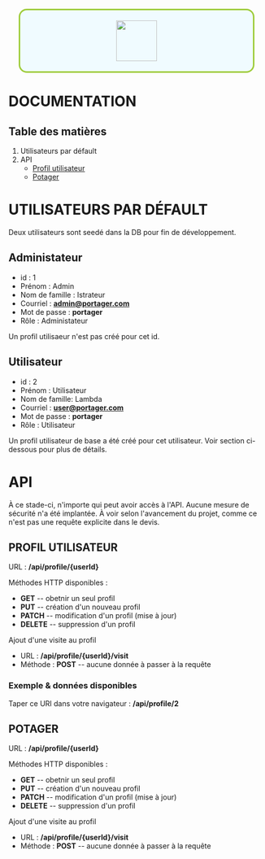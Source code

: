 <div style="text-align: center; background-color: #F0FBFF; border-radius: 16px; border: 3px solid #9FCC3B; margin: 20px;">
    <img src="https://nicholasgratton.com/img/portager_noir_100px.png" style="height: 80px; text-align: center; margin: 20px;">
</div>

# **DOCUMENTATION**

## Table des matières
1. Utilisateurs par défault
2. API
    - [Profil utilisateur](#profil-utilisateur)
    - [Potager](#potager)

# UTILISATEURS PAR DÉFAULT

Deux utilisateurs sont seedé dans la DB pour fin de développement.

## Administateur
- id : 1
- Prénom : Admin
- Nom de famille : Istrateur
- Courriel : **admin@portager.com**
- Mot de passe : **portager**
- Rôle : Administateur

Un profil utilisaeur n'est pas créé pour cet id.

## Utilisateur
- id : 2
- Prénom : Utilisateur
- Nom de famille: Lambda
- Courriel : **user@portager.com**
- Mot de passe : **portager**
- Rôle : Utilisateur

Un profil utilisateur de base a été créé pour cet utilisateur. Voir section ci-dessous pour plus de détails.

# API

À ce stade-ci, n'importe qui peut avoir accès à l'API. Aucune mesure de sécurité n'a été implantée. À voir selon l'avancement du projet, comme ce n'est pas une requête explicite dans le devis.

## PROFIL UTILISATEUR

URL : **/api/profile/{userId}**

Méthodes HTTP disponibles :
- **GET** -- obetnir un seul profil
- **PUT** -- création d'un nouveau profil
- **PATCH** -- modification d'un profil (mise à jour)
- **DELETE** -- suppression d'un profil

Ajout d'une visite au profil
- URL : **/api/profile/{userId}/visit**
- Méthode : **POST** -- aucune donnée à passer à la requête

### Exemple & données disponibles
Taper ce URI dans votre navigateur : **/api/profile/2**

## POTAGER

URL : **/api/profile/{userId}**

Méthodes HTTP disponibles :
- **GET** -- obetnir un seul profil
- **PUT** -- création d'un nouveau profil
- **PATCH** -- modification d'un profil (mise à jour)
- **DELETE** -- suppression d'un profil

Ajout d'une visite au profil
- URL : **/api/profile/{userId}/visit**
- Méthode : **POST** -- aucune donnée à passer à la requête
